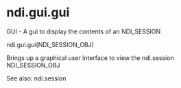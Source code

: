 # ndi.gui.gui

  GUI - A gui to display the contents of an NDI_SESSION
 
   ndi.gui.gui(NDI_SESSION_OBJ)
 
   Brings up a graphical user interface to view the ndi.session
   NDI_SESSION_OBJ
 
   See also: ndi.session
